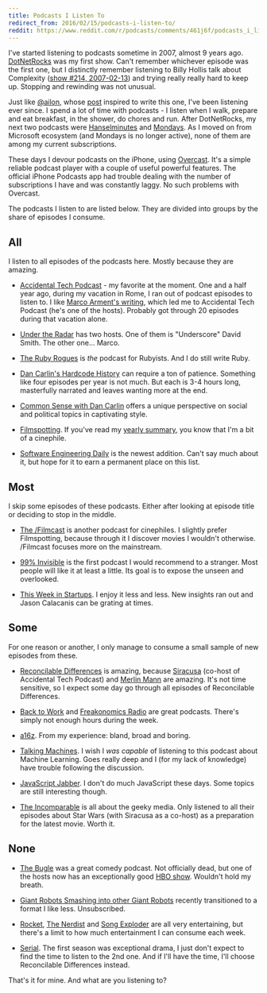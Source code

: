```yaml
---
title: Podcasts I Listen To
redirect_from: 2016/02/15/podcasts-i-listen-to/
reddit: https://www.reddit.com/r/podcasts/comments/461j6f/podcasts_i_listen_to/
---
```


I've started listening to podcasts sometime in 2007, almost 9 years ago. [DotNetRocks](//dotnetrocks.com/) was my first show. Can't remember whichever episode was the first one, but I distinctly remember listening to Billy Hollis talk about Complexity ([show #214, 2007-02-13](//dotnetrocks.com/?show=214)) and trying really really hard to keep up. Stopping and rewinding was not unusual.

Just like [@ailon](//twitter.com/ailon), whose [post](//medium.com/@ailon/podcasts-i-listen-to-2016-edition-8c50ec7e7831) inspired to write this one, I've been listening ever since. I spend a lot of time with podcasts - I listen when I walk, prepare and eat breakfast, in the shower, do chores and run. After DotNetRocks, my next two podcasts were [Hanselminutes](//hanselminutes.com/) and [Mondays](//mondays.pwop.com/). As I moved on from Microsoft ecosystem (and Mondays is no longer active), none of them are among my current subscriptions.

These days I devour podcasts on the iPhone, using [Overcast](//overcast.fm). It's a simple reliable podcast player with a couple of useful powerful features. The official iPhone Podcasts app had trouble dealing with the number of subscriptions I have and was constantly laggy. No such problems with Overcast.

The podcasts I listen to are listed below. They are divided into groups by the share of episodes I consume.

## All

I listen to all episodes of the podcasts here. Mostly because they are amazing.

* [Accidental Tech Podcast](//atp.fm/) - my favorite at the moment. One and a half year ago, during my vacation in Rome, I ran out of podcast episodes to listen to. I like [Marco Arment's writing](//marco.org/), which led me to Accidental Tech Podcast (he's one of the hosts). Probably got through 20 episodes during that vacation alone.

* [Under the Radar](//relay.fm/radar) has two hosts. One of them is "Underscore" David Smith. The other one... Marco.

* [The Ruby Rogues](//devchat.tv/ruby-rogues/) is _the_ podcast for Rubyists. And I do still write Ruby.

* [Dan Carlin's Hardcode History](//dancarlin.com/hardcore-history-series/) can require a ton of patience. Something like four episodes per year is not much. But each is 3-4 hours long, masterfully narrated and leaves wanting more at the end.

* [Common Sense with Dan Carlin](//dancarlin.com/common-sense-home-landing-page/) offers a unique perspective on social and political topics in captivating style.

* [Filmspotting](//filmspotting.net/). If you've read my [yearly summary](/2016/01/12/year-2015/), you know that I'm a bit of a cinephile.

* [Software Engineering Daily](//softwareengineeringdaily.com/category/podcast/) is the newest addition. Can't say much about it, but hope for it to earn a permanent place on this list.

## Most

I skip some episodes of these podcasts. Either after looking at episode title or deciding to stop in the middle.

* [The /Filmcast](//slashfilm.com/category/features/slashfilmcast/) is another podcast for cinephiles. I slightly prefer Filmspotting, because through it I discover movies I wouldn't otherwise. /Filmcast focuses more on the mainstream.

* [99% Invisible](//99percentinvisible.org/) is the first podcast I would recommend to a stranger. Most people will like it at least a little. Its goal is to expose the unseen and overlooked.

* [This Week in Startups](//thisweekinstartups.com/). I enjoy it less and less. New insights ran out and Jason Calacanis can be grating at times.

## Some

For one reason or another, I only manage to consume a small sample of new episodes from these.

* [Reconcilable Differences](//relay.fm/rd) is amazing, because [Siracusa](//twitter.com/siracusa) (co-host of Accidental Tech Podcast) and [Merlin Mann](//twitter.com/hotdogsladies) are amazing. It's not time sensitive, so I expect some day go through all episodes of Reconcilable Differences.

* [Back to Work](//5by5.tv/b2w) and [Freakonomics Radio](//freakonomics.com/category/freakonomics-radio/podcasts/) are great podcasts. There's simply not enough hours during the week.

* [a16z](//a16z.com/podcasts/). From my experience: bland, broad and boring.

* [Talking Machines](//thetalkingmachines.com/). I wish I _was capable_ of listening to this podcast about Machine Learning. Goes really deep and I (for my lack of knowledge) have trouble following the discussion.

* [JavaScript Jabber](//devchat.tv/js-jabber/). I don't do much JavaScript these days. Some topics are still interesting though.

* [The Incomparable](//theincomparable.com/theincomparable/) is all about the geeky media. Only listened to all their episodes about Star Wars (with Siracusa as a co-host) as a preparation for the latest movie. Worth it.

## None

* [The Bugle](//thebuglepodcast.com/) was a great comedy podcast. Not officially dead, but one of the hosts now has an exceptionally good [HBO show](//youtube.com/user/LastWeekTonight). Wouldn't hold my breath.

* [Giant Robots Smashing into other Giant Robots](//giantrobots.fm/) recently transitioned to a format I like less. Unsubscribed.

* [Rocket](//relay.fm/rocket), [The Nerdist](//nerdist.com/podcasts/nerdist-podcast-channel/) and [Song Exploder](//songexploder.net/) are all very entertaining, but there's a limit to how much entertainment I can consume each week.

* [Serial](//serialpodcast.org/). The first season was exceptional drama, I just don't expect to find the time to listen to the 2nd one. And if I'll have the time, I'll choose Reconcilable Differences instead.

That's it for mine. And what are you listening to?
